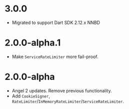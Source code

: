 # 3.0.0
* Migrated to support Dart SDK 2.12.x NNBD

# 2.0.0-alpha.1
* Make `ServiceRateLimiter` more fail-proof.

# 2.0.0-alpha
* Angel 2 updates. Remove previous functionality.
* Add `CookieSigner`, `RateLimiter`/`InMemoryRateLimiter`/`ServiceRateLimiter`.